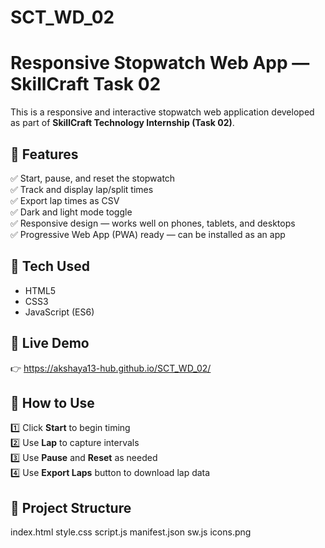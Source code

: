 # SCT_WD_02
# Responsive Stopwatch Web App — SkillCraft Task 02

This is a responsive and interactive stopwatch web application developed as part of **SkillCraft Technology Internship (Task 02)**.

## 🚀 Features
✅ Start, pause, and reset the stopwatch  
✅ Track and display lap/split times  
✅ Export lap times as CSV  
✅ Dark and light mode toggle  
✅ Responsive design — works well on phones, tablets, and desktops  
✅ Progressive Web App (PWA) ready — can be installed as an app  



## 🌈 Tech Used
- HTML5  
- CSS3  
- JavaScript (ES6)  



## 📲 Live Demo
👉 https://akshaya13-hub.github.io/SCT_WD_02/ 
  


## 📌 How to Use
1️⃣ Click **Start** to begin timing  
2️⃣ Use **Lap** to capture intervals  
3️⃣ Use **Pause** and **Reset** as needed  
4️⃣ Use **Export Laps** button to download lap data  



## 📁 Project Structure
index.html
style.css
script.js
manifest.json
sw.js
icons.png



